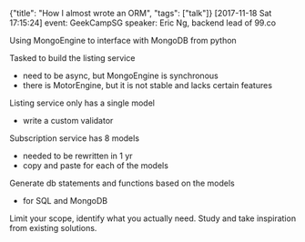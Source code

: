 {"title": "How I almost wrote an ORM", "tags": ["talk"]}
[2017-11-18 Sat 17:15:24]
event: GeekCampSG
speaker: Eric Ng, backend lead of 99.co

Using MongoEngine to interface with MongoDB from python

Tasked to build the listing service
* need to be async, but MongoEngine is synchronous
* there is MotorEngine, but it is not stable and lacks certain features

Listing service only has a single model
* write a custom validator

Subscription service has 8 models
* needed to be rewritten in 1 yr
* copy and paste for each of the models

Generate db statements and functions based on the models
* for SQL and MongoDB

Limit your scope, identify what you actually need.
Study and take inspiration from existing solutions.

